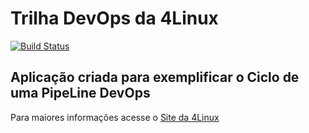 # Trilha DevOps da 4Linux

<!-- Altere a Flag abaixo com sua URL do Travis -->
[![Build Status](https://travis-ci.org/rubensnose/DevOpsLab-HelloWorld.svg?branch=master)](https://travis-ci.org/rubensnose/DevOpsLab-HelloWorld)

## Aplicação criada para exemplificar o Ciclo de uma PipeLine DevOps


Para maiores informações acesse o [Site da 4Linux](https://www.4linux.com.br/cursos/devops)
